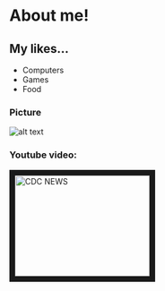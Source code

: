 # About me!
## My likes...
* Computers
* Games
* Food
### Picture

![alt text](https://github.com/blentell/blentell.github.io/profile_pic.jpg "My Picture")
### Youtube video:
<a href="http://www.youtube.com/watch?feature=player_embedded&v=YOUTUBE_VIDEO_ID_HERE
" target="_blank"><img src="http://img.youtube.com/vi/PmBln-7PjMY" 
alt="CDC NEWS" width="240" height="180" border="10" /></a>
